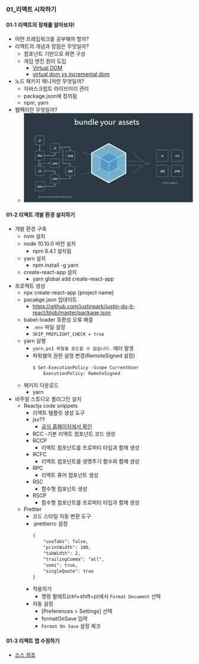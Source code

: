 ### 01\_리액트 시작하기

#### 01-1 리액트의 정체를 알아보자!

- 어떤 프레임워크를 공부해야 할까?
- 리액트의 개념과 장점은 무엇일까?
  - 컴포넌트 기반으로 화면 구성
  - 게임 엔진 원리 도입
    - [Virtual DOM](https://reactjs.org/docs/faq-internals.html#what-is-the-virtual-dom)
    - [virtual dom vs incremental dom](https://auth0.com/blog/face-off-virtual-dom-vs-incremental-dom-vs-glimmer/)
- 노드 패키지 매니저란 무엇일까?
  - 자바스크립트 라이브러리 관리
  - package.json에 정의됨
  - npm, yarn
- 웹팩이란 무엇일까?
  - ![webpack](./images/webpack_intro.png)

#### 01-2 리액트 개발 환경 설치하기

- 개발 환경 구축
  - nvm 설치
  - node 10.10.0 버전 설치
    - npm 6.4.1 설치됨
  - yarn 설치
    - npm install -g yarn
  - create-react-app 설치
    - yarn global add create-react-app
- 프로젝트 생성
  - npx create-react-app {project name}
  - pacakge.json 업데이트
    - https://github.com/justinpark/justin-do-it-react/blob/master/package.json
  - babel-loader 호환성 오류 해결
    - `.env` 파일 설정
    - `SKIP_PREFLIGHT_CHECK = true`
  - yarn 실행
    - `yarn.ps1 파일을 로드할 수 없습니다.` 에러 발생
    - 파워쉘의 권한 설정 변경(RemoteSigned 설정)
      ```
      $ Set-ExecutionPolicy -Scope CurrentUser
          ExecutionPolicy: RemoteSigned
      ```
  - 패키지 다운로드
    - yarn
- 비주얼 스튜디오 플러그인 설치
  - Reactjs code snippets
    - 리액트 템플릿 생성 도구
    - jsx??
      - [공식 홈페이지에서 확인](https://reactjs.org/)
    - RCC -기본 리액트 컴포넌트 코드 생성
    - RCCP
      - 리액트 컴포넌트를 프로퍼티 타입과 함께 생성
    - RCFC
      - 리액트 컴포넌트를 생명주기 함수와 함께 생성
    - RPC
      - 리액트 퓨어 컴포넌트 생성
    - RSC
      - 함수형 컴포넌트 생성
    - RSCP
      - 함수형 컴포넌트를 프로퍼티 타입과 함께 생성
  - Prettier
    - 코드 스타일 자동 변환 도구
    - .prettierrc 설정
      ```
      {
          "useTabs": false,
          "printWidth": 100,
          "tabWidth": 2,
          "trailingComma": "all",
          "semi": true,
          "singleQuote": true
      }
      ```
    - 적용하기
      - 명령 팔레트(ctrl+shift+p)에서 `Format Document` 선택
    - 자동 설정
      - [Preferences > Settings] 선택
      - formatOnSave 입력
      - `Format On Save` 설정 체크

#### 01-3 리액트 앱 수정하기

- [소스 참조](../../src/ch01/App.js)
